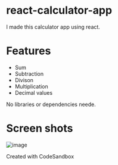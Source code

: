 # react-calculator-app

I made this calculator app using react.

# Features

- Sum
- Subtraction
- Divison
- Multiplication
- Decimal values

No libraries or dependencies neede.

# Screen shots

![image](https://user-images.githubusercontent.com/29583359/158894846-4ac134a7-40b2-4cc8-a03f-1a492bd9ea4a.png)

Created with CodeSandbox

